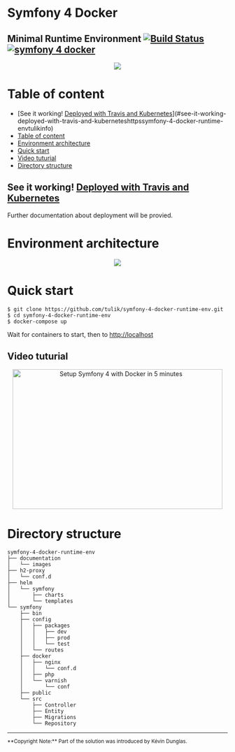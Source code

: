 # Symfony 4 Docker
## Minimal Runtime Environment [![Build Status](https://travis-ci.org/tulik/symfony-4-docker-runtime-env.svg?branch=master)](https://travis-ci.org/tulik/symfony-4-docker-runtime-env)  [![symfony 4 docker](https://img.shields.io/badge/dev-symfony%204-F7CA18.svg?style=flat)](https://github.com/tulik/symfony-4-docker-runtime-env)

<p align="center">
  <img src="https://raw.githubusercontent.com/tulik/symfony-4-docker-runtime-env/master/documentation/images/logo.png">
</p>


# Table of content
- [See it working! [Deployed with Travis and Kubernetes](https://symfony-4-docker-runtime-env.tulik.info/)](#see-it-working-deployed-with-travis-and-kuberneteshttpssymfony-4-docker-runtime-envtulikinfo)
- [Table of content](#table-of-content)
- [Environment architecture](#environment-architecture)
- [Quick start](#quick-start)
- [Video tuturial](#video-tuturial)
- [Directory structure](#directory-structure)

## See it working! [Deployed with Travis and Kubernetes](https://symfony-4-docker-runtime-env.tulik.info/)
Further documentation about deployment will be provied.

# Environment architecture

<p align="center">
  <img src="https://raw.githubusercontent.com/tulik/symfony-4-docker-runtime-env/master/documentation/images/schema.png">
</p>

# Quick start

```
$ git clone https://github.com/tulik/symfony-4-docker-runtime-env.git
$ cd symfony-4-docker-runtime-env
$ docker-compose up
```
Wait for containers to start, then to [http://localhost](http://localhost)

## Video tuturial
<p align="center">
	<a href="http://www.youtube.com/watch?feature=player_embedded&v=NIEKB5iRcOs
	" target="_blank"><img src="http://img.youtube.com/vi/NIEKB5iRcOs/0.jpg" 
	alt="Setup Symfony 4 with Docker in 5 minutes" width="480" height="320" border="0" /></a>
</p>


# Directory structure
```
symfony-4-docker-runtime-env
├── documentation
│   └── images
├── h2-proxy
│   └── conf.d
├── helm
│   └── symfony
│       ├── charts
│       └── templates
└── symfony
    ├── bin
    ├── config
    │   ├── packages
    │   │   ├── dev
    │   │   ├── prod
    │   │   └── test
    │   └── routes
    ├── docker
    │   ├── nginx
    │   │   └── conf.d
    │   ├── php
    │   └── varnish
    │       └── conf
    ├── public
    └── src
        ├── Controller
        ├── Entity
        ├── Migrations
        └── Repository
```
<small>
<hr />
**Copyright Note:** Part of the solution was introduced by Kévin Dunglas.
<small>
